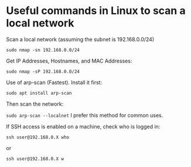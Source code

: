 # Useful commands in Linux to scan a local network

Scan a local network (assuming the subnet is 192.168.0.0/24)

`sudo nmap -sn 192.168.0.0/24`

Get IP Addresses, Hostnames, and MAC Addresses:

`sudo nmap -sP 192.168.0.0/24`

Use of arp-scan (Fastest). Install it first:

`sudo apt install arp-scan`

Then scan the network:

`sudo arp-scan --localnet` I prefer this method for common uses. 

If SSH access is enabled on a machine, check who is logged in:

`ssh user@192.168.0.X who`

or

`ssh user@192.168.0.X w`